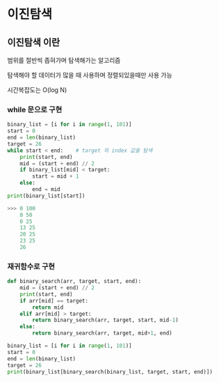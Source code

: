 # 이진탐색

## 이진탐색 이란

범위를 절반씩 좁혀가며 탐색해가는 알고리즘

탐색해야 할 데이터가 많을 때 사용하며 정렬되있을때만 사용 가능

시간복잡도는 O(log N)

### while 문으로 구현

```python
binary_list = [i for i in range(1, 101)]
start = 0
end = len(binary_list)
target = 26
while start < end:    # target 의 index 값을 탐색
    print(start, end)
    mid = (start + end) // 2
    if binary_list[mid] < target:
        start = mid + 1
    else:
        end = mid
print(binary_list[start])

>>> 0 100
    0 50
    0 25
    13 25
    20 25
    23 25
    26
```

### 재귀함수로 구현

```python
def binary_search(arr, target, start, end):
    mid = (start + end) // 2
    print(start, end)
    if arr[mid] == target:
        return mid
    elif arr[mid] > target:
        return binary_search(arr, target, start, mid-1)
    else:
        return binary_search(arr, target, mid+1, end)

binary_list = [i for i in range(1, 101)]
start = 0
end = len(binary_list)
target = 26
print(binary_list[binary_search(binary_list, target, start, end)])
```